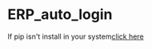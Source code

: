 # ERP_auto_login
If pip isn't install in your system[click here](https://www.geeksforgeeks.org/how-to-install-pip-on-windows/)
